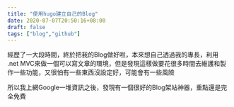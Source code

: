 ```yaml
---
title: "使用hugo建立自己的Blog"
date: 2020-07-07T20:50:16+08:00
draft: false
tags: ["blog","github"]
---
```


經歷了一大段時間，終於把我的Blog做好啦，本來想自己透過我的專長，利用 .net MVC來做一個可以寫文章的環境，但是發現這樣做要花很多時間去維護和製作一些功能，又很怕有一些東西沒設定好，可能會有一些風險

所以我上網Google一堆資訊之後，發現有一個很好的Blog架站神器，重點還是完全免費